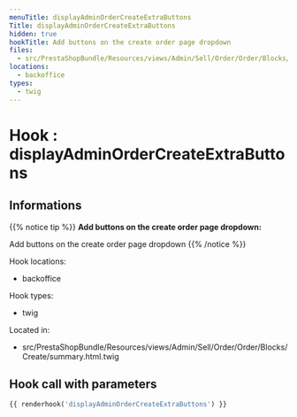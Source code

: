```yaml
---
menuTitle: displayAdminOrderCreateExtraButtons
Title: displayAdminOrderCreateExtraButtons
hidden: true
hookTitle: Add buttons on the create order page dropdown
files:
  - src/PrestaShopBundle/Resources/views/Admin/Sell/Order/Order/Blocks/Create/summary.html.twig
locations:
  - backoffice
types:
  - twig
---
```


# Hook : displayAdminOrderCreateExtraButtons

## Informations

{{% notice tip %}}
**Add buttons on the create order page dropdown:** 

Add buttons on the create order page dropdown
{{% /notice %}}

Hook locations: 
  - backoffice

Hook types: 
  - twig

Located in: 
  - src/PrestaShopBundle/Resources/views/Admin/Sell/Order/Order/Blocks/Create/summary.html.twig

## Hook call with parameters

```php
{{ renderhook('displayAdminOrderCreateExtraButtons') }}
```